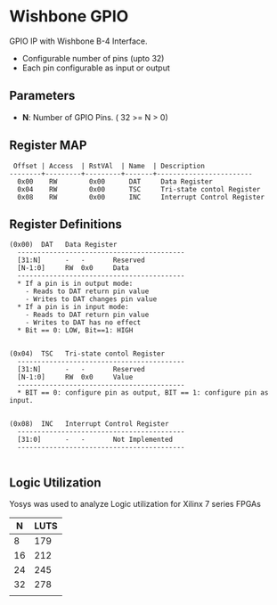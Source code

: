 # Wishbone GPIO
GPIO IP with Wishbone B-4 Interface.
* Configurable number of pins (upto 32)
* Each pin configurable as input or output

## Parameters
* **N**: Number of GPIO Pins. ( 32 >= N > 0)

## Register MAP
```
 Offset | Access  | RstVAl  | Name  | Description
--------+---------+---------+-------+------------------------
  0x00    RW        0x00      DAT     Data Register
  0x04    RW        0x00      TSC     Tri-state contol Register
  0x08    RW        0x00      INC     Interrupt Control Register
```

## Register Definitions
```
(0x00)  DAT   Data Register
  ------------------------------------------
  [31:N]      -   -       Reserved
  [N-1:0]     RW  0x0     Data
  ------------------------------------------
  * If a pin is in output mode:
    - Reads to DAT return pin value
    - Writes to DAT changes pin value
  * If a pin is in input mode:
    - Reads to DAT return pin value
    - Writes to DAT has no effect
  * Bit == 0: LOW, Bit==1: HIGH


(0x04)  TSC   Tri-state contol Register
  ------------------------------------------
  [31:N]      -   -       Reserved
  [N-1:0]     RW  0x0     Value
  ------------------------------------------
  * BIT == 0: configure pin as output, BIT == 1: configure pin as input.


(0x08)  INC   Interrupt Control Register
  ------------------------------------------
  [31:0]      -   -       Not Implemented
  ------------------------------------------
  
```

## Logic Utilization
Yosys was used to analyze Logic utilization for Xilinx 7 series FPGAs

| **N** | **LUTS** |
|-------|----------|
| 8     | 179      |
| 16    | 212      |
| 24    | 245      |
| 32    | 278      |
|       |          |